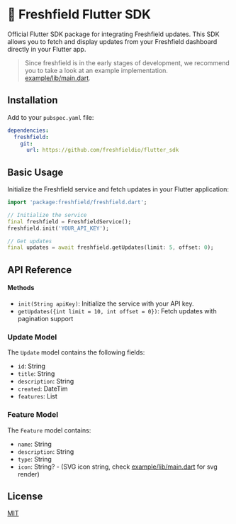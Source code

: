 # 🥕 Freshfield Flutter SDK

Official Flutter SDK package for integrating Freshfield updates. This SDK allows you to fetch and display updates from your Freshfield dashboard directly in your Flutter app.

> Since freshfield is in the early stages of development, we recommend you to take a look at an example implementation.
> [example/lib/main.dart](example/lib/main.dart).

## Installation

Add to your `pubspec.yaml` file:

```yaml
dependencies:
  freshfield:
    git:
      url: https://github.com/freshfieldio/flutter_sdk
```

## Basic Usage

Initialize the Freshfield service and fetch updates in your Flutter application:

```dart
import 'package:freshfield/freshfield.dart';

// Initialize the service
final freshfield = FreshfieldService();
freshfield.init('YOUR_API_KEY');

// Get updates
final updates = await freshfield.getUpdates(limit: 5, offset: 0);
```

## API Reference

#### Methods

- `init(String apiKey)`: Initialize the service with your API key.
- `getUpdates({int limit = 10, int offset = 0})`: Fetch updates with pagination support

### Update Model

The `Update` model contains the following fields:

- `id`: String
- `title`: String
- `description`: String
- `created`: DateTim
- `features`: List<Feature>

### Feature Model

The `Feature` model contains:

- `name`: String
- `description`: String
- `type`: String
- `icon`: String? - (SVG icon string, check [example/lib/main.dart](example/lib/main.dart) for svg render)

## License

[MIT](./LICENSE)
